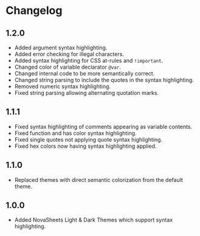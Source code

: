 # Changelog

## 1.2.0
- Added argument syntax highlighting.
- Added error checking for illegal characters.
- Added syntax highlighting for CSS at-rules and `!important`.
- Changed color of variable declarator `@var`.
- Changed internal code to be more semantically correct.
- Changed string parsing to include the quotes in the syntax highlighting.
- Removed numeric syntax highlighting.
- Fixed string parsing allowing alternating quotation marks.

## 1.1.1
- Fixed syntax highlighting of comments appearing as variable contents.
- Fixed function and has color syntax highlighting.
- Fixed single quotes not applying quote syntax highlighting.
- Fixed hex colors now having syntax highlighting applied.

## 1.1.0
- Replaced themes with direct semantic colorization from the default theme.

## 1.0.0
- Added NovaSheets Light & Dark Themes which support syntax highlighting.